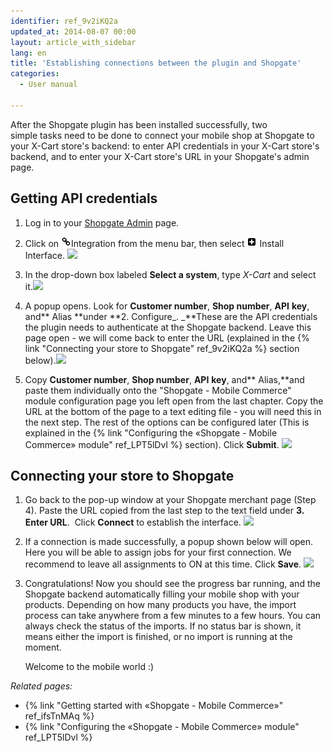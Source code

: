 ```yaml
---
identifier: ref_9v2iKQ2a
updated_at: 2014-08-07 00:00
layout: article_with_sidebar
lang: en
title: 'Establishing connections between the plugin and Shopgate'
categories:
  - User manual

---
```



After the Shopgate plugin has been installed successfully, two simple tasks need to be done to connect your mobile shop at Shopgate to your X-Cart store's backend: to enter API credentials in your X-Cart store's backend, and to enter your X-Cart store's URL in your Shopgate's admin page.

## Getting API credentials

1.  Log in to your [Shopgate Admin](https://admin.shopgate.com/) page.
2.  Click on ![](attachments/7505735/7602831.png)Integration from the menu bar, then select ![](attachments/7505735/7602832.png) Install Interface. ![]({{site.baseurl}}/attachments/7505735/7602833.png?effects=drop-shadow)

3.  In the drop-down box labeled **Select a system**, type _X-Cart_ and select it.![]({{site.baseurl}}/attachments/7505735/7602834.png?effects=drop-shadow)

4.  A popup opens. Look for **Customer number**, **Shop number**, **API** **key**, and** Alias **under **2\. Configure_. _**These are the API credentials the plugin needs to authenticate at the Shopgate backend. Leave this page open - we will come back to enter the URL (explained in the {% link "Connecting your store to Shopgate" ref_9v2iKQ2a %} section below).![]({{site.baseurl}}/attachments/7505735/7602835.png?effects=drop-shadow)
5.  Copy **Customer number**, **Shop number**, **API** **key**, and** Alias,**and paste them individually onto the "Shopgate - Mobile Commerce" module configuration page you left open from the last chapter. Copy the URL at the bottom of the page to a text editing file - you will need this in the next step. The rest of the options can be configured later (This is explained in the {% link "Configuring the «Shopgate - Mobile Commerce» module" ref_LPT5lDvl %} section). Click **Submit**. ![]({{site.baseurl}}/attachments/7505735/7602836.png?effects=drop-shadow)

## Connecting your store to Shopgate

1.  Go back to the pop-up window at your Shopgate merchant page (Step 4). Paste the URL copied from the last step to the text field under **3\. Enter URL**. 
    Click **Connect** to establish the interface.
    ![]({{site.baseurl}}/attachments/7505735/7602837.png?effects=drop-shadow)

2.  If a connection is made successfully, a popup shown below will open. Here you will be able to assign jobs for your first connection. We recommend to leave all assignments to ON at this time. Click **Save**.
    ![]({{site.baseurl}}/attachments/7505735/7602838.png?effects=drop-shadow)

3.  Congratulations! Now you should see the progress bar running, and the Shopgate backend automatically filling your mobile shop with your products. Depending on how many products you have, the import process can take anywhere from a few minutes to a few hours. You can always check the status of the imports. If no status bar is shown, it means either the import is finished, or no import is running at the moment.

    Welcome to the mobile world :)

_Related pages:_

*   {% link "Getting started with «Shopgate - Mobile Commerce»" ref_ifsTnMAq %}
*   {% link "Configuring the «Shopgate - Mobile Commerce» module" ref_LPT5lDvl %}
